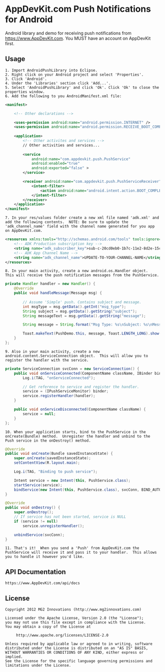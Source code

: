 AppDevKit.com Push Notifications for Android
============================================

Android library and demo for receiving push notifications from https://www.AppDevKit.com.  You MUST have an account on AppDevKit first.

Usage
-----
	
	1. Import AndroidPushLibrary into Eclipse.
	2. Right click on your Android project and select 'Properties'.
	3. Click 'Android'.
	4. Under the 'Libraries' section click 'Add...'.  
	5. Select 'AndroidPushLibrary' and click 'Ok'. Click 'Ok' to close the properties window.
	6. Add the following to you AndroidManifest.xml file:
	
```xml
<manifest>

	<!-- Other declarations -->

	<uses-permission android:name="android.permission.INTERNET" />
	<uses-permission android:name="android.permission.RECEIVE_BOOT_COMPLETED" />
	
	<application>
		<!-- Other activites and services -->
		// Other activities and services...
		
		<service
			android:name="com.appdevkit.push.PushService"
			android:enabled="true"
			android:exported="false" >
		</service>

		<receiver android:name="com.appdevkit.push.PushServiceReceiver" >
			<intent-filter>
				<action android:name="android.intent.action.BOOT_COMPLETED" />
			</intent-filter>
		</receiver>
	</application>
</manifest>
```

	7. In your res/values folder create a new xml file named 'adk.xml' and add the following contents.  NOTE: Be sure to update the 'adk_channel_name' field with the channel name generated for you app on AppDevKit.com.

```xml
<resources xmlns:tools="http://schemas.android.com/tools" tools:ignore="TypographyDashes">
	<!-- ADK Production subscription key -->
    <string name="adk_subscriber_key">sub-c-20cd0eb0-1b7c-11e2-8d2e-15ce9941f8cb</string>
    <!-- ADK App Channel Name -->
  	<string name="adk_channel_name">UPDATE-TO-YOUR-CHANNEL-NAME</string>
</resources>
```

	8. In your main activity, create a new android.os.Handler object.  This will receive the push notification messages from the PushService.
	
```java
private Handler handler = new Handler() {
	@Override
	public void handleMessage(Message msg) {
		
		// Assume 'Simple' push. Contains subject and message.
	    int msgType = msg.getData().getInt("msg_type");
	    String subject = msg.getData().getString("subject");
	    String messageText = msg.getData().getString("message");

	    String message = String.format("Msg Type: %s\nSubject: %s\nMessage: %s", msgType, subject, messageText);

	    Toast.makeText(PushDemo.this, message, Toast.LENGTH_LONG).show();
	}
};
```

	9. Also in your main activity, create a new android.content.ServiceConnection object.  This will allow you to register the handler with the service.
	
```java
private ServiceConnection svcConn = new ServiceConnection() {
	public void onServiceConnected(ComponentName className, IBinder binder) {
	    Log.i(TAG, "onServiceConnected");

	    // Get reference to service and register the handler.
	    service = (IPushServiceMonitor) binder;
	    service.registerHandler(handler);
	}

	public void onServiceDisconnected(ComponentName className) {
	    service = null;
	}
};
```

	10. When your application starts, bind to the PushService in the onCreate(Bundle) method.  Unregister the handler and unbind to the Push service in the onDestroy() method.
	
```java
@Override
public void onCreate(Bundle savedInstanceState) {
	super.onCreate(savedInstanceState);
	setContentView(R.layout.main);

	Log.i(TAG, "Binding to push service");

	Intent service = new Intent(this, PushService.class);
	startService(service);
	bindService(new Intent(this, PushService.class), svcConn, BIND_AUTO_CREATE);
}

@Override
public void onDestroy() {
	super.onDestroy();
	// If service has not been started, service is NULL
	if (service != null)
		service.unregisterHandler();

	unbindService(svcConn);
}
```

	11. That's it!  When you send a 'Push' from AppDevKit.com the PushService will receive it and pass it to your handler.  This allows you to handle it however you'd like.

API Documentation
-----------------
	https://www.AppDevKit.com/api/docs

License
-------

	Copyright 2012 MG2 Innovations (http://www.mg2innovations.com)
	
	Licensed under the Apache License, Version 2.0 (the "License");
	you may not use this file except in compliance with the License.
	You may obtain a copy of the License at
	
	     http://www.apache.org/licenses/LICENSE-2.0
	
	Unless required by applicable law or agreed to in writing, software
	distributed under the License is distributed on an "AS IS" BASIS,
	WITHOUT WARRANTIES OR CONDITIONS OF ANY KIND, either express or implied.
	See the License for the specific language governing permissions and
	limitations under the License.